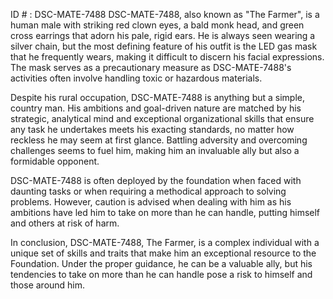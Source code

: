 ID # : DSC-MATE-7488
DSC-MATE-7488, also known as "The Farmer", is a human male with striking red clown eyes, a bald monk head, and green cross earrings that adorn his pale, rigid ears. He is always seen wearing a silver chain, but the most defining feature of his outfit is the LED gas mask that he frequently wears, making it difficult to discern his facial expressions. The mask serves as a precautionary measure as DSC-MATE-7488's activities often involve handling toxic or hazardous materials.

Despite his rural occupation, DSC-MATE-7488 is anything but a simple, country man. His ambitions and goal-driven nature are matched by his strategic, analytical mind and exceptional organizational skills that ensure any task he undertakes meets his exacting standards, no matter how reckless he may seem at first glance. Battling adversity and overcoming challenges seems to fuel him, making him an invaluable ally but also a formidable opponent.

DSC-MATE-7488 is often deployed by the foundation when faced with daunting tasks or when requiring a methodical approach to solving problems. However, caution is advised when dealing with him as his ambitions have led him to take on more than he can handle, putting himself and others at risk of harm. 

In conclusion, DSC-MATE-7488, The Farmer, is a complex individual with a unique set of skills and traits that make him an exceptional resource to the Foundation. Under the proper guidance, he can be a valuable ally, but his tendencies to take on more than he can handle pose a risk to himself and those around him.